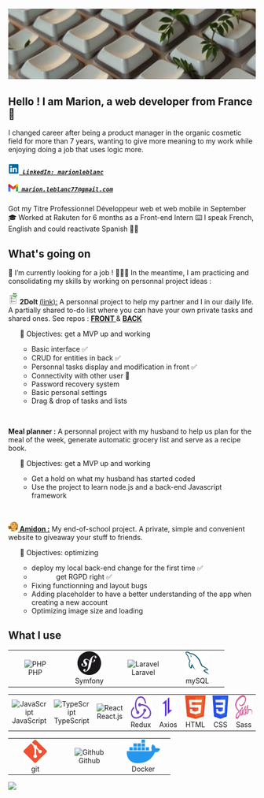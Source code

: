![Cover](https://github.com/MarionLeblanc77/MarionLeblanc77/blob/main/img/landscape1.jpg)

## Hello ! I am Marion, a web developer from France 🥐 

I changed career after being a product manager in the organic cosmetic field for more than 7 years, wanting to give more meaning to my work while enjoying doing a job that uses logic more.
 <h5> 
   <code><a href="https://www.linkedin.com/in/marionleblanc/" title="LinkedIn Profile"><img width="22" src="img/linkedin_logo.png"> LinkedIn: marionleblanc</a></code>
   <br/><br/>
   <code><a href="mailto:marion.leblanc77@gmail.com/" title="Gmail addres"><img width="20" src="img/gmail_logo.png"> marion.leblanc77@gmail.com</a></code>
 </h5>
Got my Titre Professionnel Développeur web et web mobile in September 🎓
Worked at Rakuten for 6 months as a Front-end Intern ⌨️
I speak French, English and could reactivate Spanish 💃🏻

## What's going on

🔭 I’m currently looking for a job  !
👩🏻‍💻 In the meantime, I am practicing and consolidating my skills by working on personnal project ideas : 

  <img width="20" src="img/2DoIt_logo.png"><strong> 2DoIt </strong><a href="https://nx0dwjbucbs.preview.infomaniak.website/" title="2DoIt website">(link):</a> A personnal project to help my partner and I in our daily life. A partially shared to-do list where you can have your own private tasks and shared ones. See repos : <a href="https://github.com/MarionLeblanc77/2DoIt_front" title="2DoIt Front"><strong> FRONT </strong></a> & <a href="https://github.com/MarionLeblanc77/2DoIt_back" title="2DoIt Back"><strong> BACK </strong></a><br/>
    <ul>🎯 Objectives: get a MVP up and working 
     <ul><li>Basic interface ✅</li>
     <li>CRUD for entities in back ✅</li>
     <li>Personnal tasks display and modification in front ✅</li> 
     <li>Connectivity with other user 🚧</li>
     <li>Password recovery system</li>
     <li>Basic personal settings</li>
     <li>Drag & drop of tasks and lists</li></ul></ul><br/>

  <strong> Meal planner :</strong> A personnal project with my husband to help us plan for the meal of the week, generate automatic grocery list and serve as a recipe book. 
    <ul>🎯 Objectives: get a MVP up and working 
     <ul><li>Get a hold on what my husband has started coded</li>
     <li>Use the project to learn node.js and a back-end Javascript framework</li></ul></ul><br/>
    
  <a href="https://amidonapp.dev-me.fr/" title="Amidon"><img width="20" src="img/amidon_logo_icon.png"><strong> Amidon :</strong></a>  My end-of-school project. A private, simple and convenient website to giveaway your stuff to friends. <br/>
    <ul>🎯 Objectives: optimizing
     <ul><li>deploy my local back-end change for the first time ✅</li>
     <li style="text-indent: 50px;">get RGPD right ✅</li>
     <li>Fixing functionning and layout bugs</li>
     <li>Adding placeholder to have a better understanding of the app when creating a new account</li>
     <li>Optimizing image size and loading</li></ul></ul>



<!-- <div align="center">
 <a href="https://git.io/streak-stats">
  <img src="https://github-readme-streak-stats.herokuapp.com?user=MarionLeblanc77&hide_border=true" alt="GitHub Streak" />
 </a>
</div> -->

## What I use
 
<table>
  <tr>
    <td align="center" width="96">
        <img src="https://upload.wikimedia.org/wikipedia/commons/2/27/PHP-logo.svg" height="48" alt="PHP" />
      <br>PHP
    </td>
    <td align="center" width="96">
        <img src="img/symfony_logo.jpg" height="48" alt="Symfony" />
      <br>Symfony
    </td>
        <td align="center" width="96">
        <img src="https://upload.wikimedia.org/wikipedia/commons/9/9a/Laravel.svg"  height="48" alt="Laravel" />
      <br>Laravel
    </td>
        <td align="center" width="96">
        <img src="img/mysql_logo.png"  height="48" alt="mySQL" />
      <br>mySQL
    </td>
  </tr>
  </table>
  
  <table>
  <tr>
    <td align="center" width="96">
        <img src="https://upload.wikimedia.org/wikipedia/commons/6/6a/JavaScript-logo.png"  height="48" alt="JavaScript" />
      <br>JavaScript
    </td>
    <td align="center" width="96">
        <img src="https://upload.wikimedia.org/wikipedia/commons/f/f5/Typescript.svg"  height="48" alt="TypeScript" />
      <br>TypeScript
    </td>
        <td align="center" width="96">
        <img src="https://upload.wikimedia.org/wikipedia/commons/3/30/React_Logo_SVG.svg"  height="48" alt="React" />
      <br>React.js
    </td>
        <td align="center" width="96">
        <img src="img/redux_logo.png" height="48" alt="Redux" />
      <br>Redux
    </td>
        <td align="center" width="96">
        <img src="img/axios_logo.png"  height="48" alt="Axios"  />
      <br>Axios
    </td>
        <td align="center" width="96">
        <img src="img/html_logo.png" height="48" alt="HTML" />
      <br>HTML
    </td>
        <td align="center" width="96">
        <img src="img/css_logo.jpg" height="48" alt="CSS" />
      <br>CSS
    </td>
        <td align="center" width="96">
        <img src="img/sass_logo.png" height="48" alt="Sass" />
      <br>Sass
    </td>
  </tr>
</table>

<table>
  <tr>
    <td align="center" width="96">
        <img src="img/git_logo.jpg"  height="48" alt="git" />
      <br>git
    </td>
    <td align="center" width="96">
        <img src="https://upload.wikimedia.org/wikipedia/commons/c/c2/GitHub_Invertocat_Logo.svg" height="48" alt="Github" />
      <br>Github
    </td>
        <td align="center" width="96">
        <img src="img/docker_logo.png"height="48" alt="Docker" />
      <br>Docker
    </td>
  </tr>
  </table>

   <img src="https://github-readme-stats.vercel.app/api/top-langs/?username=MarionLeblanc77&theme=swift&hide_border=true&include_all_commits=true&count_private=true&layout=compact">

